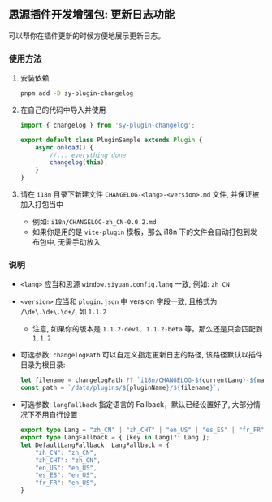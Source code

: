 ## 思源插件开发增强包: 更新日志功能

可以帮你在插件更新的时候方便地展示更新日志。

### 使用方法

1. 安装依赖

    ```bash
    pnpm add -D sy-plugin-changelog
    ```

2. 在自己的代码中导入并使用

    ```ts
    import { changelog } from 'sy-plugin-changelog';

    export default class PluginSample extends Plugin {
        async onload() {
            //... everything done
            changelog(this);
        }
    }
    ```

3. 请在 `i18n` 目录下新建文件 `CHANGELOG-<lang>-<version>.md` 文件, 并保证被加入打包当中
    - 例如: `i18n/CHANGELOG-zh_CN-0.0.2.md`
    - 如果你是用的是 `vite-plugin` 模板，那么 i18n 下的文件会自动打包到发布包中, 无需手动放入

### 说明

- `<lang>` 应当和思源 `window.siyuan.config.lang` 一致, 例如: `zh_CN`
- `<version>` 应当和 `plugin.json` 中 version 字段一致, 且格式为 `/\d+\.\d+\.\d+/`, 如 `1.1.2`
    - 注意, 如果你的版本是 `1.1.2-dev1`、`1.1.2-beta` 等，那么还是只会匹配到`1.1.2`
- 可选参数: `changelogPath` 可以自定义指定更新日志的路径, 该路径默认以插件目录为根目录:

    ```ts
    let filename = changelogPath ?? `i18n/CHANGELOG-${currentLang}-${mainVersion}.md`;
    const path = `/data/plugins/${pluginName}/${filename}`;
    ```
- 可选参数: `langFallback` 指定语言的 Fallback，默认已经设置好了, 大部分情况下不用自行设置

    ```ts
    export type Lang = "zh_CN" | "zh_CHT" | "en_US" | "es_ES" | "fr_FR";
    export type LangFallback = { [key in Lang]?: Lang };
    let DefaultLangFallback: LangFallback = {
        "zh_CN": "zh_CN",
        "zh_CHT": "zh_CN",
        "en_US": "en_US",
        "es_ES": "en_US",
        "fr_FR": "en_US",
    }
    ```

